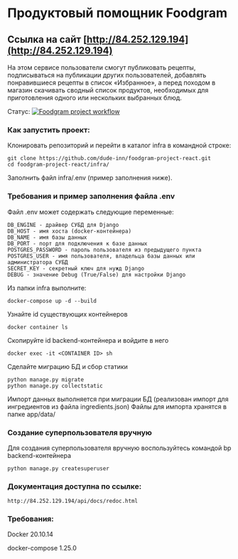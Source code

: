 # Продуктовый помощник Foodgram
## Ссылка на сайт [http://84.252.129.194](http://84.252.129.194)

На этом сервисе пользователи смогут публиковать рецепты, подписываться на публикации
других пользователей, добавлять понравившиеся рецепты в список «Избранное», а перед походом
в магазин скачивать сводный список продуктов, необходимых для приготовления одного или
нескольких выбранных блюд.


Статус: [![Foodgram project workflow](https://github.com/dude-inn/foodgram-project-react/actions/workflows/foodgram_workflow.yml/badge.svg)](https://github.com/dude-inn/foodgram-project-react/actions/workflows/foodgram_workflow.yml)

### Как запустить проект:

Клонировать репозиторий и перейти в каталог infra в командной строке:

```
git clone https://github.com/dude-inn/foodgram-project-react.git
cd foodgram-project-react/infra/
```
Заполнить файл infra/.env (пример заполнения ниже).
### Требования и пример заполнения файла .env
Файл .env может содержать следующие переменные:
```
DB_ENGINE - драйвер СУБД для Django
DB_HOST - имя хоста (docker-контейнера)
DB_NAME - имя базы данных
DB_PORT - порт для подключения к базе данных
POSTGRES_PASSWORD - пароль пользователя из предыдущего пункта
POSTGRES_USER - имя пользователя, владельца базы данных или администратора СУБД
SECRET_KEY - секретный ключ для нужд Django
DEBUG - значение Debug (True/False) для настройки Django
```

Из папки infra выполните:
```
docker-compose up -d --build
```
Узнайте id существующих контейнеров
```
docker container ls
```
Скопируйте id backend-контейнера и войдите в него
```
docker exec -it <CONTAINER ID> sh
```
Сделайте миграцию БД и сбор статики
```
python manage.py migrate
python manage.py collectstatic
```

Импорт данных выполняется при миграции БД (реализован импорт для ингредиентов из файла ingredients.json)
Файлы для импорта хранятся в папке app/data/

### Создание суперпользователя вручную

Для создания суперпользователя вручную воспользуйтесь командой bp backend-контейнера

`python manage.py createsuperuser`

### Документация доступна по ссылке:

`http://84.252.129.194/api/docs/redoc.html`

### Требования:

Docker 20.10.14

docker-compose 1.25.0
